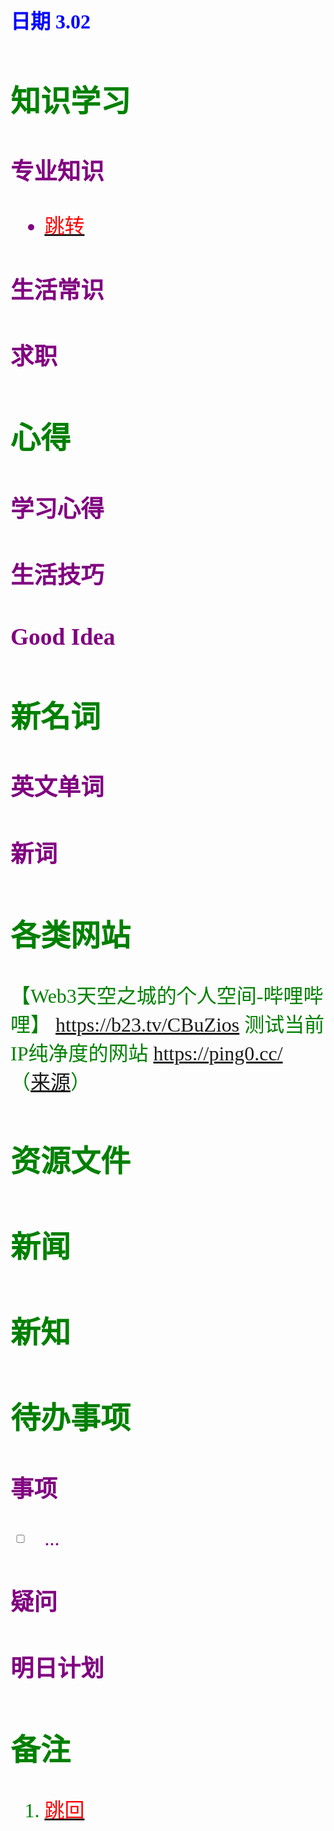 ## <font color = blue face=楷体 size=6>日期 3.02

## <font color = green>知识学习
### <font color = purple>专业知识
- <a id = "01-1">  [<font color = red>跳转](#01-2)
### <font color = purple>生活常识

### <font color = purple>求职



## <font color = green>心得
### <font color = purple>学习心得

### <font color = purple>生活技巧

### <font color = purple>Good Idea



## <font color = green>新名词
### <font color = purple>英文单词

### <font color = purple>新词



## <font color = green>各类网站

【Web3天空之城的个人空间-哔哩哔哩】 https://b23.tv/CBuZios
测试当前IP纯净度的网站 https://ping0.cc/ （[来源](https://mp.weixin.qq.com/s/qyxsF_k6hULuBPOtzsNd0w)）
## <font color = green>资源文件


## <font color = green>新闻


## <font color = green>新知


## <font color = green>待办事项
### <font color = purple>事项
- [ ] ...
### <font color = purple>疑问

### <font color = purple>明日计划



## <font color = green>备注 
  1. <a id ="01-2">[<font color = red>跳回](#01-1)




<!--stackedit_data:
eyJoaXN0b3J5IjpbLTk5NzgyODc0MywtMTc3NTUwMjYyMiwtNz
g4OTg2OTcsLTEwNzY5MTIwNzZdfQ==
-->